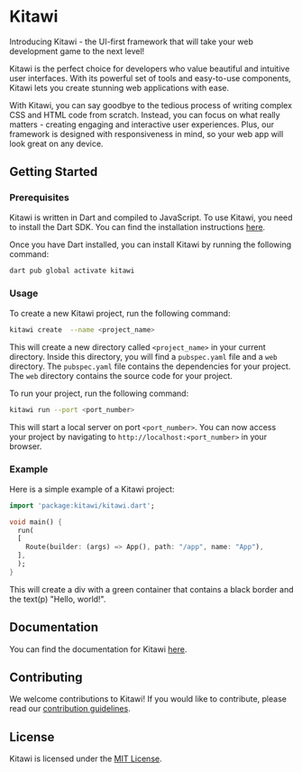# Kitawi

Introducing Kitawi - the UI-first framework that will take your web development game to the next level!

Kitawi is the perfect choice for developers who value beautiful and intuitive user interfaces. With its powerful set of tools and easy-to-use components, Kitawi lets you create stunning web applications with ease.

With Kitawi, you can say goodbye to the tedious process of writing complex CSS and HTML code from scratch. Instead, you can focus on what really matters - creating engaging and interactive user experiences. Plus, our framework is designed with responsiveness in mind, so your web app will look great on any device.

## Getting Started

### Prerequisites

Kitawi is written in Dart and compiled to JavaScript. To use Kitawi, you need to install the Dart SDK. You can find the installation instructions [here](https://www.dartlang.org/tools/sdk#install).

Once you have Dart installed, you can install Kitawi by running the following command:

```bash
dart pub global activate kitawi
```

### Usage

To create a new Kitawi project, run the following command:

```bash
kitawi create  --name <project_name>

```

This will create a new directory called `<project_name>` in your current directory. Inside this directory, you will find a `pubspec.yaml` file and a `web` directory. The `pubspec.yaml` file contains the dependencies for your project. The `web` directory contains the source code for your project.

To run your project, run the following command:

```bash
kitawi run --port <port_number>
```

This will start a local server on port `<port_number>`. You can now access your project by navigating to `http://localhost:<port_number>` in your browser.

### Example

Here is a simple example of a Kitawi project:

```dart
import 'package:kitawi/kitawi.dart';

void main() {
  run(
  [
    Route(builder: (args) => App(), path: "/app", name: "App"),
  ],
  );
}
```

This will create a div with a green container that contains a black border and the text(p) "Hello, world!".

## Documentation

You can find the documentation for Kitawi [here](https://pub.dev/documentation/kitawi/latest/).

## Contributing

We welcome contributions to Kitawi! If you would like to contribute, please read our [contribution guidelines](CONTRIBUTE.md).

## License

Kitawi is licensed under the [MIT License](LICENSE).
